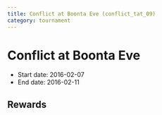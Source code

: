 ```yaml
---
title: Conflict at Boonta Eve (conflict_tat_09)
category: tournament
---
```

# Conflict at Boonta Eve

  * Start date: 2016-02-07
  * End date: 2016-02-11

## Rewards

